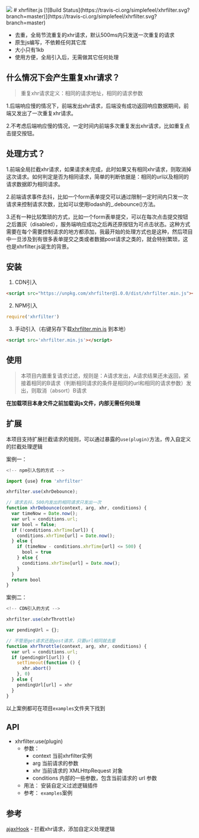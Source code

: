
<img src="https://si.geilicdn.com/img-43f90000016e69ccedd80a2166a4_300_300.jpg" style="text-align:center"/>
# xhrfilter.js [![Build Status](https://travis-ci.org/simplefeel/xhrfilter.svg?branch=master)](https://travis-ci.org/simplefeel/xhrfilter.svg?branch=master)</br>

- 去重，全局节流重复的xhr请求，默认500ms内只发送一次重复的请求
- 原生js编写，不依赖任何其它库
- 大小只有1kb
- 使用方便，全局引入后，无需做其它任何处理

## 什么情况下会产生重复xhr请求？

>重复xhr请求定义：相同的请求地址，相同的请求参数

1.后端响应慢的情况下，前端发出xhr请求，后端没有成功返回响应数据期间，前端又发出了一次重复xhr请求。</br>

2.不考虑后端响应慢的情况，一定时间内前端多次重复发出xhr请求，比如重复点击提交按钮。

## 处理方式？

1.前端全局拦截xhr请求，如果请求未完成，此时如果又有相同xhr请求，则取消掉这次请求。如何判定是否为相同请求，简单的判断依据是：相同的url以及相同的请求数据即为相同请求。<br/>

2.前端请求事件去抖，比如一个form表单提交可以通过限制一定时间内只发一次请求来控制请求次数，比如可以使用lodash的_.debounce()方法。<br/>

3.还有一种比较繁琐的方式，比如一个form表单提交，可以在每次点击提交按钮之后置灰（disabled），服务端响应成功之后再还原按钮为可点击状态。这种方式需要在每个需要控制请求的地方都添加，我最开始的处理方式也是这种，然后项目中一旦涉及到有很多表单提交之类或者数据post请求之类的，就会特别繁琐，这也是xhrfilter.js诞生的背景。

## 安装


1. CDN引入
  
```html
<script src="https://unpkg.com/xhrfilter@1.0.0/dist/xhrfilter.min.js"></script>
```

2. NPM引入

```js
require('xhrfilter')
```

3. 手动引入（右键另存下载[xhrfilter.min.js](https://github.com/simplefeel/xhrfilter/blob/master/dist/xhrfilter.min.js) 到本地） 
```html
<script src='xhrfilter.min.js'></script>
``` 

## 使用

> 本项目内置重复请求过滤，规则是：A请求发出，A请求结果还未返回，紧接着相同的B请求（判断相同请求的条件是相同的url和相同的请求参数）发出，则取消（absort）B请求

**在加载项目本身文件之前加载该js文件，内部无需任何处理**


## 扩展

本项目支持扩展拦截请求的规则，可以通过暴露的`use(plugin)`方法，传入自定义的拦截处理逻辑

案例一：

```js
<!-- npm引入包的方式 -->

import {use} from 'xhrfilter'

xhrfilter.use(xhrDebounce);

// 请求去抖，500内发出的相同请求只发出一次
function xhrDebounce(context, arg, xhr, conditions) {
  var timeNow = Date.now();
  var url = conditions.url;
  var bool = false;
  if (!conditions.xhrTime[url]) {
    conditions.xhrTime[url] = Date.now();
  } else {
    if (timeNow - conditions.xhrTime[url] <= 500) {
      bool = true
    } else {
      conditions.xhrTime[url] = Date.now();
    }
  }
  return bool
}
```

案例二：

```js
<!-- CDN引入的方式 -->

xhrfilter.use(xhrThrottle)

var pendingUrl = {};

// 不管是get请求还是post请求，只要url相同就去重
function xhrThrottle(context, arg, xhr, conditions) {
  var url = conditions.url;
  if (pendingUrl[url]) {
    setTimeout(function () {
      xhr.abort()
    }, 0)
  } else {
    pendingUrl[url] = xhr
  }
}

```

以上案例都可在项目`examples`文件夹下找到

## API

- xhrfilter.use(plugin)
  - 参数：
    - context 当前xhrfilter实例
    - arg 当前请求的参数
    - xhr 当前请求的 XMLHttpRequest 对象
    - conditions 内部的一些参数，包含当前请求的 url 参数
  - 用法：
    安装自定义过滤逻辑插件
  - 参考：
    `examples`案例

## 参考

[ajaxHook](https://github.com/wendux/Ajax-hook) - 拦截xhr请求，添加自定义处理逻辑



